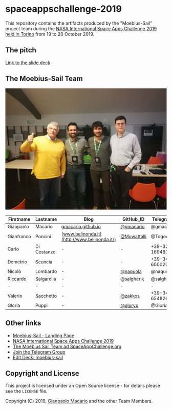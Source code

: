 # spaceappschallenge-2019

This repository contains the artifacts produced by the "Moebius-Sail" project team during the [NASA International Space Apps Challenge 2019 held in Torino](https://2019.spaceappschallenge.org/locations/turin) from 19 to 20 October 2019.

## The pitch

[Link to the slide deck](https://slides.com/gianpaolomacario/moebius-sail/fullscreen?token=NgdlLPBl)

## The Moebius-Sail Team

![Moebius-Sail Team](images/2019-10-19-team.jpg)

| Firstname  | Lastname    | Blog | GitHub_ID                                  | Telegram_ID   |
|------------|-------------|------|--------------------------------------------|---------------|
| Gianpaolo  | Macario     | [gmacario.github.io](https://gmacario.github.io/) | [@gmacario](https://github.com/gmacario) | @gmacario |
| Gianfranco | Poncini     | [www.belinonda.it](http://www.belinonda.it/) | [@Muwattalli](https://github.com/Muwattalli) | @Togodumno |
| Carlo      | Di Costanzo | -    | - | +39-327-1694837 |
| Demetrio   | Scuncia     | -    | - | +39-349-6000209 |
| Nicol&ograve; | Lombardo | -    | [@naquola](https://github.com/naquola)     | @naquola        |
| Riccardo   | Salgarella  | -    | [@salgherik](https://github.com/salgherik) | @salgherik      |
| -          | -           | -    | -                                          | -               |
| Valerio    | Sacchetto   | -    | [@zakkos](https://github.com/zakkos)       | +39-347-6548260 |
| Gloria     | Puppi       | -    | [@gloryp](https://github.com/gloryp)       | @Gloria_Py      |

## Other links

* [Moebius-Sail - Landing Page](http://www.moebius-sail.co/)
* [NASA International Space Apps Challenge 2019](https://www.spaceappschallenge.org/)
* [The Moebius Sail Team ad SpaceAppChallenge.org](https://2019.spaceappschallenge.org/challenges/our-moon/eeny-meeny-miney-sample/teams/moebius-sail/project)
* [Join the Telegram Group](https://t.me/joinchat/CTVnjReaQF0oVPnUsCVS7g)
* [Edit Deck: moebius-sail](https://slides.com/gianpaolomacario/moebius-sail/edit)

## Copyright and License

This project is licensed under an Open Source license - for details please see the `LICENSE` file.

Copyright (C) 2019, [Gianpaolo Macario](http://gmacario.github.io/) and the other Team Members.

<!-- EOF -->
